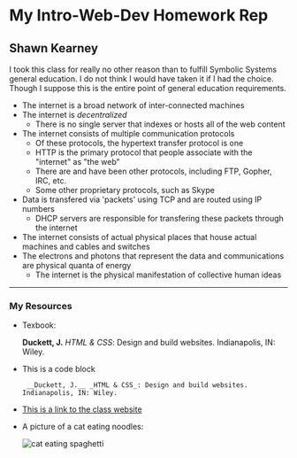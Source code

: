 # My Intro-Web-Dev Homework Rep

## Shawn Kearney

I took this class for really no other reason than to fulfill Symbolic Systems general education. I do not think I would have taken it if I had the choice. Though I suppose this is the entire point of general education requirements.

* The internet is a broad network of inter-connected machines
* The internet is _decentralized_
    * There is no single server that indexes or hosts all of the web content
* The internet consists of multiple communication protocols
    * Of these protocols, the hypertext transfer protocol is one
    * HTTP is the primary protocol that people associate with the "internet" as "the web"
    * There are and have been other protocols, including FTP, Gopher, IRC, etc.
    * Some other proprietary protocols, such as Skype
* Data is transfered via 'packets' using TCP and are routed using IP numbers
    * DHCP servers are responsible for transfering these packets through the internet
* The internet consists of actual physical places that house actual machines and cables and switches
* The electrons and photons that represent the data and communications are physical quanta of energy
    * The internet is the physical manifestation of collective human ideas
    
***

### My Resources

* Texbook:

    __Duckett, J.__ _HTML & CSS_: Design and build websites. Indianapolis, IN: Wiley.

* This is a code block

    `` __Duckett, J.__ _HTML & CSS_: Design and build websites. Indianapolis, IN: Wiley.``

* [This is a link to the class website](ttps://media-ed-online.github.io/intro-web-dev/)

* A picture of a cat eating noodles:

    ![cat eating spaghetti](https://pbs.twimg.com/media/BkbLDJHCEAAweGJ.jpg)